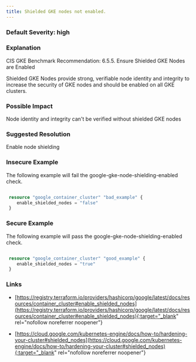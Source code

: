 ```yaml
---
title: Shielded GKE nodes not enabled.
---
```


### Default Severity: <span class="severity high">high</span>

### Explanation

CIS GKE Benchmark Recommendation: 6.5.5. Ensure Shielded GKE Nodes are Enabled

Shielded GKE Nodes provide strong, verifiable node identity and integrity to increase the security of GKE nodes and should be enabled on all GKE clusters.

### Possible Impact
Node identity and integrity can't be verified without shielded GKE nodes

### Suggested Resolution
Enable node shielding


### Insecure Example

The following example will fail the google-gke-node-shielding-enabled check.
```terraform

 resource "google_container_cluster" "bad_example" {
 	enable_shielded_nodes = "false"
 }
```



### Secure Example

The following example will pass the google-gke-node-shielding-enabled check.
```terraform

 resource "google_container_cluster" "good_example" {
 	enable_shielded_nodes = "true"
 }
```



### Links


- [https://registry.terraform.io/providers/hashicorp/google/latest/docs/resources/container_cluster#enable_shielded_nodes](https://registry.terraform.io/providers/hashicorp/google/latest/docs/resources/container_cluster#enable_shielded_nodes){:target="_blank" rel="nofollow noreferrer noopener"}

- [https://cloud.google.com/kubernetes-engine/docs/how-to/hardening-your-cluster#shielded_nodes](https://cloud.google.com/kubernetes-engine/docs/how-to/hardening-your-cluster#shielded_nodes){:target="_blank" rel="nofollow noreferrer noopener"}



